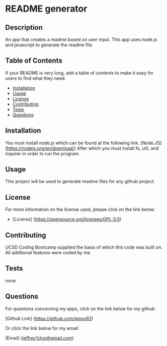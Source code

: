 
# README generator

## Description 

An app that creates a readme based on user input. This app uses node.js and javascript to generate the readme file.


## Table of Contents

If your README is very long, add a table of contents to make it easy for users to find what they need.

* [Installation](#installation)
* [Usage](#usage)
* [License](#license)
* [Contributing](#contributing)
* [Tests](#tests)
* [Questions](#questions)


## Installation

You must install node.js which can be found at the following link. [Node.JS] (https://nodejs.org/en/download/) After which you must install fs, util, and inquirer in order to run the program.

## Usage 

This project will be used to generate readme files for any github project. 

## License

  For more information on the license used, please click on the link below:

- [License] (https://opensource.org/licenses/GPL-3.0)


## Contributing

UCSD Coding Bootcamp supplied the basis of which this code was built on. All additional features were coded by me.

## Tests 

none

## Questions

  For questions concerning my apps, click on the link below for my github:

  [Github Link] (https://github.com/jepoy92)

  Or click the link below for my email:

  [Email] (jeffrey1choi@gmail.com)

